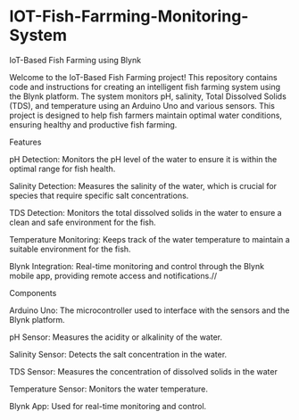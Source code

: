 # IOT-Fish-Farrming-Monitoring-System

IoT-Based Fish Farming using Blynk

Welcome to the IoT-Based Fish Farming project! This repository contains code and instructions for creating an intelligent fish farming system using the Blynk platform. The system monitors pH, salinity, Total Dissolved Solids (TDS), and temperature using an Arduino Uno and various sensors. This project is designed to help fish farmers maintain optimal water conditions, ensuring healthy and productive fish farming.

Features

pH Detection: Monitors the pH level of the water to ensure it is within the optimal range for fish health.

Salinity Detection: Measures the salinity of the water, which is crucial for species that require specific salt concentrations.

TDS Detection: Monitors the total dissolved solids in the water to ensure a clean and safe environment for the fish.

Temperature Monitoring: Keeps track of the water temperature to maintain a suitable environment for the fish.

Blynk Integration: Real-time monitoring and control through the Blynk mobile app, providing remote access and notifications.//

Components

Arduino Uno: The microcontroller used to interface with the sensors and the Blynk platform.

pH Sensor: Measures the acidity or alkalinity of the water.

Salinity Sensor: Detects the salt concentration in the water.

TDS Sensor: Measures the concentration of dissolved solids in the water

Temperature Sensor: Monitors the water temperature.

Blynk App: Used for real-time monitoring and control.
